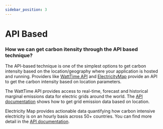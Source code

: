 ```yaml
---
sidebar_position: 3
---
```



# API Based


### How we can get carbon itensity through the API based technique?

 ​The API-based technique is one of the simplest options to get carbon intensity based on the location/geography where your application is hosted and running. Providers like [WattTime API](https://www.watttime.org/) and [ElectricityMap](https://app.electricitymaps.com/map) provide an API to get the carbon intensity based on location parameters.

The WattTime API provides access to real-time, forecast and historical marginal emissions data for electric grids around the world. The [API documentation](https://www.watttime.org/api-documentation/#grid-emissions-data) shows how to get grid emission data based on location.

Electricity Map provides actionable data quantifying how carbon intensive electricity is on an hourly basis across 50+ countries. You can find more detail in the [API documentation](https://static.electricitymaps.com/api/docs/index.html).
